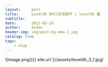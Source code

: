 ```yaml
---
layout:     post
title:      Leveldb MVCC实现细节 | leveldb 篇
subtitle:   
date:       2022-05-19
author:     Aiden
header-img: img/post-bg-mma-1.jpg
catalog: true  
tags:
    - olap
---
```


![image.png]({{ site.url }}/assets/leveldb_3_1.jpg)


